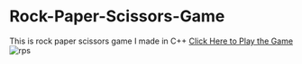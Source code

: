 # Rock-Paper-Scissors-Game
This is rock paper scissors game I made in C++
[Click Here to Play the Game](https://onlinegdb.com/cuKPC1_o8)
![rps](https://user-images.githubusercontent.com/95049390/196024062-4dcca5b0-37b4-4da8-8b5d-9f0be87fac7d.jpg)
